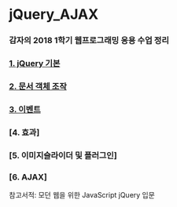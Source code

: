 # jQuery_AJAX

### 감자의 2018 1학기 웹프로그래밍 응용 수업 정리


### [**1. jQuery 기본**](https://github.com/gam0za/jQuery_AJAX/tree/master/jQuery_%EA%B8%B0%EB%B3%B8)

### [**2. 문서 객체 조작**](https://github.com/gam0za/jQuery_AJAX/tree/master/%EB%AC%B8%EC%84%9C%EA%B0%9D%EC%B2%B4%EC%A1%B0%EC%9E%91)

### [**3. 이벤트**](https://github.com/gam0za/jQuery_AJAX/tree/master/Event)

### [**4. 효과**]

### [**5. 이미지슬라이더 및 플러그인**]

### [**6. AJAX**]

 참고서적: 모던 웹을 위한 JavaScript jQuery 입문
